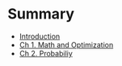 # Summary

* [Introduction](README.md)
* [Ch 1. Math and Optimization](chapter1.md)
* [Ch 2. Probabiliy](ch-2.-probabiliy.md)


